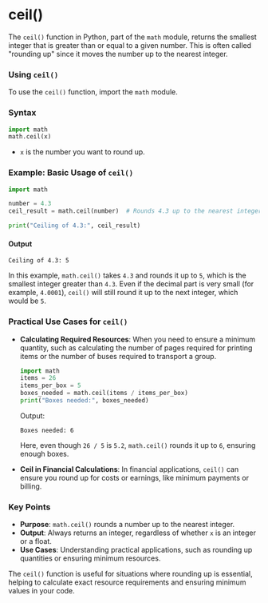 # ceil()
The `ceil()` function in Python, part of the `math` module, returns the smallest integer that is greater than or equal to a given number. This is often called "rounding up" since it moves the number up to the nearest integer.

### Using `ceil()`

To use the `ceil()` function, import the `math` module.

### Syntax
```python
import math
math.ceil(x)
```
- `x` is the number you want to round up.

### Example: Basic Usage of `ceil()`

```python
import math

number = 4.3
ceil_result = math.ceil(number)  # Rounds 4.3 up to the nearest integer

print("Ceiling of 4.3:", ceil_result)
```

#### Output
```
Ceiling of 4.3: 5
```

In this example, `math.ceil()` takes `4.3` and rounds it up to `5`, which is the smallest integer greater than `4.3`. Even if the decimal part is very small (for example, `4.0001`), `ceil()` will still round it up to the next integer, which would be `5`.

### Practical Use Cases for `ceil()`

- **Calculating Required Resources**: When you need to ensure a minimum quantity, such as calculating the number of pages required for printing items or the number of buses required to transport a group.
  
   ```python
   import math
   items = 26
   items_per_box = 5
   boxes_needed = math.ceil(items / items_per_box)
   print("Boxes needed:", boxes_needed)
   ```
   Output:
   ```
   Boxes needed: 6
   ```
   Here, even though `26 / 5` is `5.2`, `math.ceil()` rounds it up to `6`, ensuring enough boxes.

- **Ceil in Financial Calculations**: In financial applications, `ceil()` can ensure you round up for costs or earnings, like minimum payments or billing.

### Key Points 

- **Purpose**: `math.ceil()` rounds a number up to the nearest integer.
- **Output**: Always returns an integer, regardless of whether `x` is an integer or a float.
- **Use Cases**: Understanding practical applications, such as rounding up quantities or ensuring minimum resources.

The `ceil()` function is useful for situations where rounding up is essential, helping to calculate exact resource requirements and ensuring minimum values in your code.